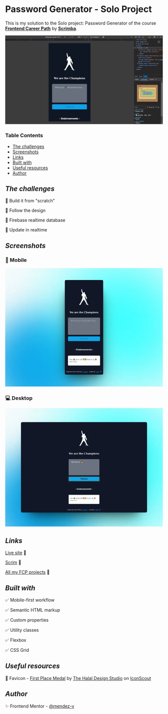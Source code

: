 # Password Generator - Solo Project

This is my solution to the Solo project: Password Generator of the course [**Frontend Career Path**](https://scrimba.com/learn/frontend) by [**Scrimba**](https://scrimba.com/).

![Sample](./assets/video/sample.gif)

### Table Contents

+ [The challenges](#the-challenges)
+ [Screenshots](#screenshots)
+ [Links](#links)
+ [Built with](#built-with)
+ [Useful resources](#useful-resources)
+ [Author](#author)

## ***The challenges***
🎯 Build it from "scratch"

🎯 Follow the design

🎯 Firebase realtime database

🎯 Update in realtime

## ***Screenshots***
### 📱 Mobile

![Mobile](./assets/screenshot/mobile-preview.webp)

### 💻 Desktop

![Desktop](./assets/screenshot/desktop-preview.webp)

## ***Links***

[Live site](https://mendez-v.github.io/champions/) 👀

[Scrim](https://scrimba.com/scrim/cEN2MRfN) 👀

[All my FCP projects](https://github.com/mendez-v/frontend-career-path) 👀

## ***Built with***

✅ Mobile-first workflow

✅ Semantic HTML markup

✅ Custom properties

✅ Utility classes

✅ Flexbox

✅ CSS Grid

## ***Useful resources***
🌈 Favicon - <a href="https://iconscout.com/3d-illustrations/first-place-medal" class="text-underline font-size-sm" target="_blank">First Place Medal</a> by <a href="https://iconscout.com/contributors/thehalaldesign" class="text-underline font-size-sm">The Halal Design Studio</a> on <a href="https://iconscout.com" class="text-underline font-size-sm">IconScout</a>

## ***Author***

✨ Frontend Mentor - [@mendez-v](https://www.frontendmentor.io/profile/mendez-v)